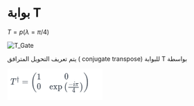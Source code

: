# بوابة T 

$T= p(\lambda = \pi/4 )$


 ![T_Gate](/images/T_Gate_math%201.png)

 يتم تعريف التحويل المترافق ( conjugate transpose) للبوابة 
 T بواسطة

![T_Gate 2](/docfx_project/images/T_Gate_math2.png)



